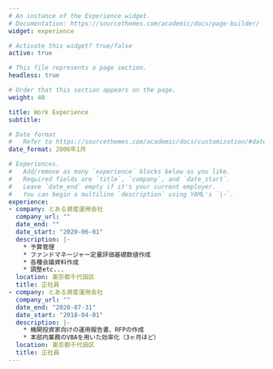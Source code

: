 ```yaml
---
# An instance of the Experience widget.
# Documentation: https://sourcethemes.com/academic/docs/page-builder/
widget: experience

# Activate this widget? true/false
active: true

# This file represents a page section.
headless: true

# Order that this section appears on the page.
weight: 40

title: Work Experience
subtitle:

# Date format
#   Refer to https://sourcethemes.com/academic/docs/customization/#date-format
date_format: 2006年1月

# Experiences.
#   Add/remove as many `experience` blocks below as you like.
#   Required fields are `title`, `company`, and `date_start`.
#   Leave `date_end` empty if it's your current employer.
#   You can begin a multiline `description` using YAML's `|-`.
experience:
- company: とある資産運用会社
  company_url: ""
  date_end: ""
  date_start: "2020-06-01"
  description: |-
    * 予算管理
    * ファンドマネージャー定量評価基礎数値作成
    * 各種会議資料作成
    * 調整etc...
  location: 東京都千代田区
  title: 正社員
- company: とある資産運用会社
  company_url: ""
  date_end: "2020-07-31"
  date_start: "2018-04-01"
  description: |-
    * 機関投資家向けの運用報告書、RFPの作成
    * 本部内業務のVBAを用いた効率化（3ヶ月ほど）
  location: 東京都千代田区
  title: 正社員
---
```

